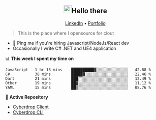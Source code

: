 <h2 align="center"><img src="https://camo.githubusercontent.com/2019d90b5d6b109833b6e130852e36fce013bb14/68747470733a2f2f63756c746f667468657061727479706172726f742e636f6d2f706172726f74732f68642f6c6170746f705f706172726f742e676966" width="25px">Hello there</h2>
<p align="center">
  <a href="https://www.linkedin.com/in/izqalan/">LinkedIn</a>
  • <a href="https://izqalan.github.io/?utm_source=github&utm_medium=social&utm_campaign=portfolio">Portfolio</a>
</p>

> This is the place where I opensource for clout

- 💬 Ping me if you're hiring Javascript/NodeJs/React dev
- Occasionally I write C# .NET and UE4 application

📊 **This week I spent my time on**
<!--START_SECTION:waka-->
```text
JavaScript   1 hr 13 mins    ██████████▓░░░░░░░░░░░░░░   42.88 % 
C#           38 mins         █████▓░░░░░░░░░░░░░░░░░░░   22.46 % 
Dart         21 mins         ███░░░░░░░░░░░░░░░░░░░░░░   12.49 % 
Other        19 mins         ██▓░░░░░░░░░░░░░░░░░░░░░░   11.12 % 
YAML         15 mins         ██▒░░░░░░░░░░░░░░░░░░░░░░   08.76 % 
```
<!--END_SECTION:waka-->

📕 **Active Repository**
- [Cyberdrop Client](https://github.com/izqalan/cy-client)
- [Cyberdrop CLI](https://github.com/izqalan/Cyberdrop-cli)
